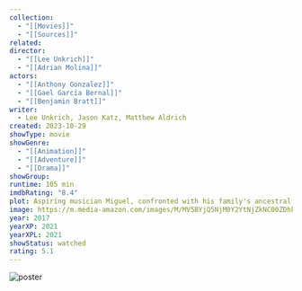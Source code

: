 ```yaml
---
collection:
  - "[[Movies]]"
  - "[[Sources]]"
related: 
director:
  - "[[Lee Unkrich]]"
  - "[[Adrian Molina]]"
actors:
  - "[[Anthony Gonzalez]]"
  - "[[Gael García Bernal]]"
  - "[[Benjamin Bratt]]"
writer:
  - Lee Unkrich, Jason Katz, Matthew Aldrich
created: 2023-10-29
showType: movie
showGenre:
  - "[[Animation]]"
  - "[[Adventure]]"
  - "[[Drama]]"
showGroup: 
runtime: 105 min
imdbRating: "8.4"
plot: Aspiring musician Miguel, confronted with his family's ancestral ban on music, enters the Land of the Dead to find his great-great-grandfather, a legendary singer.
image: https://m.media-amazon.com/images/M/MV5BYjQ5NjM0Y2YtNjZkNC00ZDhkLWJjMWItN2QyNzFkMDE3ZjAxXkEyXkFqcGdeQXVyODIxMzk5NjA@._V1_SX300.jpg
year: 2017
yearXP: 2021
yearXPL: 2021
showStatus: watched
rating: 5.1
---
```

![poster](https://m.media-amazon.com/images/M/MV5BYjQ5NjM0Y2YtNjZkNC00ZDhkLWJjMWItN2QyNzFkMDE3ZjAxXkEyXkFqcGdeQXVyODIxMzk5NjA@._V1_SX300.jpg)

